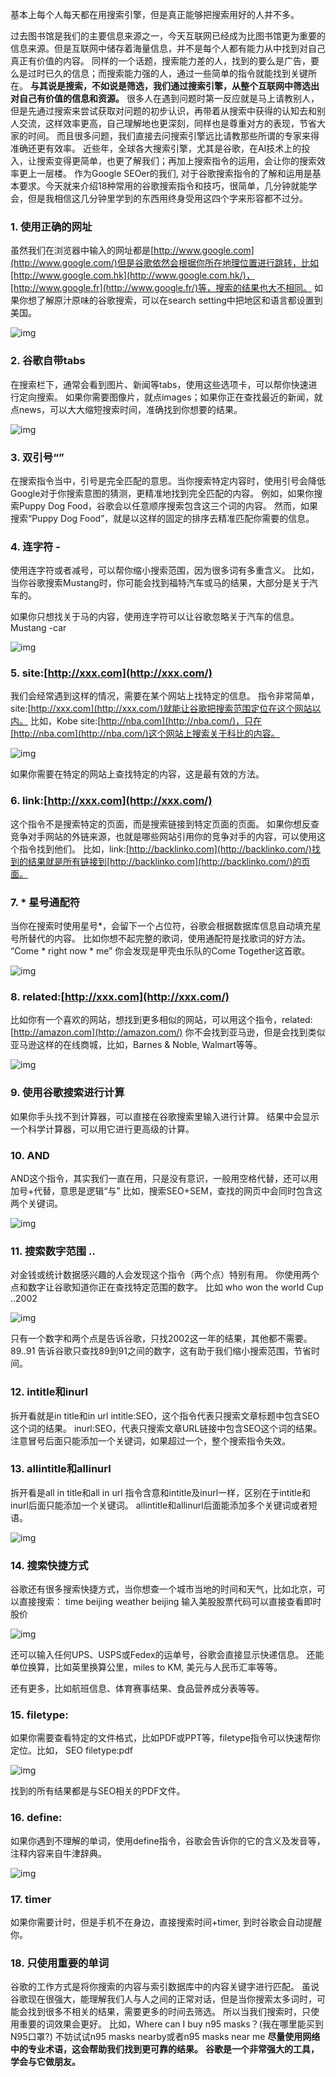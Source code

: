 基本上每个人每天都在用搜索引擎，但是真正能够把搜索用好的人并不多。

过去图书馆是我们的主要信息来源之一，今天互联网已经成为比图书馆更为重要的信息来源。但是互联网中储存着海量信息，并不是每个人都有能力从中找到对自己真正有价值的内容。
同样的一个话题，搜索能力差的人，找到的要么是广告，要么是过时已久的信息；而搜索能力强的人，通过一些简单的指令就能找到关键所在。
**与其说是搜索，不如说是筛选，我们通过搜索引擎，从整个互联网中筛选出对自己有价值的信息和资源。**
很多人在遇到问题时第一反应就是马上请教别人，但是先通过搜索来尝试获取对问题的初步认识，再带着从搜索中获得的认知去和别人交流，这样效率更高，自己理解地也更深刻，同样也是尊重对方的表现，节省大家的时间。
而且很多问题，我们直接去问搜索引擎远比请教那些所谓的专家来得准确还更有效率。
近些年，全球各大搜索引擎，尤其是谷歌，在AI技术上的投入，让搜索变得更简单，也更了解我们；再加上搜索指令的运用，会让你的搜索效率更上一层楼。
作为Google SEOer的我们, 对于谷歌搜索指令的了解和运用是基本要求。今天就来介绍18种常用的谷歌搜索指令和技巧，很简单，几分钟就能学会，但是我相信这几分钟里学到的东西用终身受用这四个字来形容都不过分。

### **1. 使用正确的网址**

虽然我们在浏览器中输入的网址都是[http://www.google.com](http://www.google.com/)但是谷歌依然会根据你所在地理位置进行跳转，比如[http://www.google.com.hk](http://www.google.com.hk/)，[http://www.google.fr](http://www.google.fr/)等，搜索的结果也大不相同。
如果你想了解原汁原味的谷歌搜索，可以在search setting中把地区和语言都设置到美国。

![img](谷歌搜索技巧.assets/v2-21c119e3d862254e647035b1959f91b8_r.jpg)



### **2. 谷歌自带tabs**

在搜索栏下，通常会看到图片、新闻等tabs，使用这些选项卡，可以帮你快速进行定向搜索。
如果你需要图像片，就点images；如果你正在查找最近的新闻，就点news，可以大大缩短搜索时间，准确找到你想要的结果。

![img](谷歌搜索技巧.assets/v2-e5860f87869f1513d2a85ca6f48291e2_r.jpg)



### **3. 双引号“”**

在搜索指令当中，引号是完全匹配的意思。当你搜索特定内容时，使用引号会降低Google对于你搜索意图的猜测，更精准地找到完全匹配的内容。
例如，如果你搜索Puppy Dog Food，谷歌会以任意顺序搜索包含这三个词的内容。
然而，如果搜索“Puppy Dog Food”，就是以这样的固定的排序去精准匹配你需要的信息。

### **4. 连字符 -**

使用连字符或者减号，可以帮你缩小搜索范围，因为很多词有多重含义。
比如，当你谷歌搜索Mustang时，你可能会找到福特汽车或马的结果，大部分是关于汽车的。




如果你只想找关于马的内容，使用连字符可以让谷歌忽略关于汽车的信息。
Mustang -car

![img](谷歌搜索技巧.assets/v2-3f8ee7303833afbf55805f0a93a909b6_r.jpg)



### **5. site:[http://xxx.com](http://xxx.com/)**

我们会经常遇到这样的情况，需要在某个网站上找特定的信息。
指令非常简单，site:[http://xxx.com](http://xxx.com/)就能让谷歌把搜索范围定位在这个网站以内。
比如，Kobe site:[http://nba.com](http://nba.com/)，只在[http://nba.com](http://nba.com/)这个网站上搜索关于科比的内容。

![img](谷歌搜索技巧.assets/v2-01502a6ef79682ca99a2117420b678d2_r.jpg)


如果你需要在特定的网站上查找特定的内容，这是最有效的方法。

### **6. link:[http://xxx.com](http://xxx.com/)**

这个指令不是搜索特定的页面，而是搜索链接到特定页面的页面。
如果你想反查竞争对手网站的外链来源，也就是哪些网站引用你的竞争对手的内容，可以使用这个指令找到他们。
比如，link:[http://backlinko.com](http://backlinko.com/)找到的结果就是所有链接到[http://backlinko.com](http://backlinko.com/)的页面。





### **7. \* 星号通配符**

当你在搜索时使用星号*，会留下一个占位符，谷歌会根据数据库信息自动填充星号所替代的内容。
比如你想不起完整的歌词，使用通配符是找歌词的好方法。
“Come * right now * me”
你会发现是甲壳虫乐队的Come Together这首歌。

![img](谷歌搜索技巧.assets/v2-c75900f7bf0dd1047e7d87044ec97e6f_r.jpg)



### **8. related:[http://xxx.com](http://xxx.com/)**

比如你有一个喜欢的网站，想找到更多相似的网站，可以用这个指令，related:[http://amazon.com](http://amazon.com/)
你不会找到亚马逊，但是会找到类似亚马逊这样的在线商城，比如，Barnes & Noble, Walmart等等。

![img](谷歌搜索技巧.assets/v2-07ba495e69c689590b4c3fec2525b29b_r.jpg)



### **9. 使用谷歌搜索进行计算**

如果你手头找不到计算器，可以直接在谷歌搜索里输入进行计算。
结果中会显示一个科学计算器，可以用它进行更高级的计算。



### **10. AND**

AND这个指令，其实我们一直在用，只是没有意识，一般用空格代替，还可以用加号+代替，意思是逻辑“与”
比如，搜索SEO+SEM，查找的网页中会同时包含这两个关键词。

![img](谷歌搜索技巧.assets/v2-050faa1be4df0aa1f55a413a070343ac_r.jpg)



### **11. 搜索数字范围 ..**

对金钱或统计数据感兴趣的人会发现这个指令（两个点）特别有用。
你使用两个点和数字让谷歌知道你正在查找特定范围的数字。
比如
who won the world Cup ..2002

![img](谷歌搜索技巧.assets/v2-2394e48d108f732ae2bcaf60fb45986f_r.jpg)


只有一个数字和两个点是告诉谷歌，只找2002这一年的结果，其他都不需要。
89..91
告诉谷歌只查找89到91之间的数字，这有助于我们缩小搜索范围，节省时间。

### **12. intitle和inurl**

拆开看就是in title和in url
intitle:SEO，这个指令代表只搜索文章标题中包含SEO这个词的结果。
inurl:SEO，代表只搜索文章URL链接中包含SEO这个词的结果。
注意冒号后面只能添加一个关键词，如果超过一个，整个搜索指令失效。

### **13. allintitle和allinurl**

拆开看是all in title和all in url
指令含意和intitle及inurl一样，区别在于intitle和inurl后面只能添加一个关键词。
allintitle和allinurl后面能添加多个关键词或者短语。

![img](谷歌搜索技巧.assets/v2-d07333cdfcbf0e5278449190e90864a4_r.jpg)



### **14. 搜索快捷方式**

谷歌还有很多搜索快捷方式，当你想查一个城市当地的时间和天气，比如北京，可以直接搜索：
time beijing
weather beijing
输入美股股票代码可以直接查看即时股价

![img](谷歌搜索技巧.assets/v2-fc87163c21b9b9cc0ed1126c07f84a28_r.jpg)


还可以输入任何UPS、USPS或Fedex的运单号，谷歌会直接显示快递信息。
还能单位换算，比如英里换算公里，miles to KM, 美元与人民币汇率等等。




还有更多，比如航班信息、体育赛事结果、食品营养成分表等等。

### **15. filetype:**

如果你需要查看特定的文件格式，比如PDF或PPT等，filetype指令可以快速帮你定位。比如，
SEO filetype:pdf

![img](谷歌搜索技巧.assets/v2-da470817a0b22e7d23066f2940c3f487_r.jpg)


找到的所有结果都是与SEO相关的PDF文件。

### **16. define:**

如果你遇到不理解的单词，使用define指令，谷歌会告诉你的它的含义及发音等，注释内容来自牛津辞典。

![img](谷歌搜索技巧.assets/v2-c48fda6832b95afeae7353ed8ba4527e_r.jpg)



### **17. timer**

如果你需要计时，但是手机不在身边，直接搜索时间+timer, 到时谷歌会自动提醒你。



### **18. 只使用重要的单词**

谷歌的工作方式是将你搜索的内容与索引数据库中的内容关键字进行匹配。
虽说谷歌现在很强大，能理解我们人与人之间的正常对话，但是当你搜索太多词时，可能会找到很多不相关的结果，需要更多的时间去筛选。
所以当我们搜索时，只使用重要的词效果会更好。
比如，Where can I buy n95 masks？(我在哪里能买到N95口罩?)
不妨试试n95 masks nearby或者n95 masks near me
**尽量使用网络中的专业术语，这会帮助我们找到更可靠的结果。**
**谷歌是一个非常强大的工具，学会与它做朋友。**